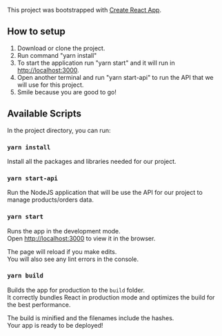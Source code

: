 This project was bootstrapped with [Create React App](https://github.com/facebook/create-react-app).

## How to setup

1. Download or clone the project.
2. Run command "yarn install"
3. To start the application run "yarn start" and it will run in [http://localhost:3000](http://localhost:3000).
4. Open another terminal and run "yarn start-api" to run the API that we will use for this project.
5. Smile because you are good to go!

## Available Scripts

In the project directory, you can run:

### `yarn install`

Install all the packages and libraries needed for our project.

### `yarn start-api`

Run the NodeJS application that will be use the API for our project to manage products/orders data.

### `yarn start`

Runs the app in the development mode.\
Open [http://localhost:3000](http://localhost:3000) to view it in the browser.

The page will reload if you make edits.\
You will also see any lint errors in the console.

### `yarn build`

Builds the app for production to the `build` folder.\
It correctly bundles React in production mode and optimizes the build for the best performance.

The build is minified and the filenames include the hashes.\
Your app is ready to be deployed!
